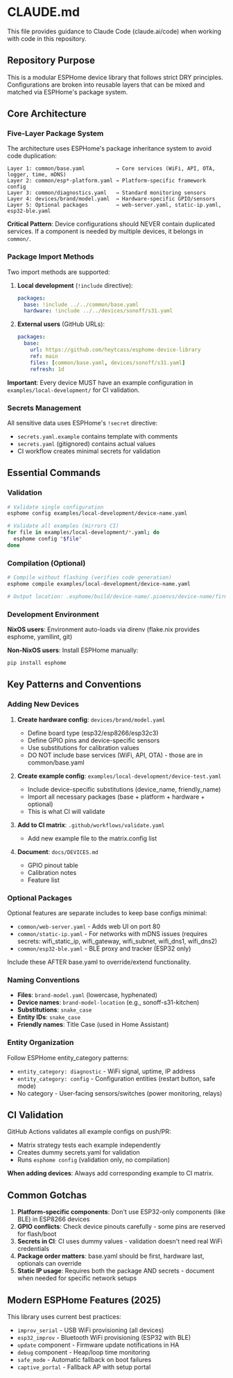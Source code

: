 # CLAUDE.md

This file provides guidance to Claude Code (claude.ai/code) when working with code in this repository.

## Repository Purpose

This is a modular ESPHome device library that follows strict DRY principles. Configurations are broken into reusable layers that can be mixed and matched via ESPHome's package system.

## Core Architecture

### Five-Layer Package System

The architecture uses ESPHome's package inheritance system to avoid code duplication:

```
Layer 1: common/base.yaml          → Core services (WiFi, API, OTA, logger, time, mDNS)
Layer 2: common/esp*-platform.yaml → Platform-specific framework config
Layer 3: common/diagnostics.yaml   → Standard monitoring sensors
Layer 4: devices/brand/model.yaml  → Hardware-specific GPIO/sensors
Layer 5: Optional packages         → web-server.yaml, static-ip.yaml, esp32-ble.yaml
```

**Critical Pattern**: Device configurations should NEVER contain duplicated services. If a component is needed by multiple devices, it belongs in `common/`.

### Package Import Methods

Two import methods are supported:

1. **Local development** (`!include` directive):
   ```yaml
   packages:
     base: !include ../../common/base.yaml
     hardware: !include ../../devices/sonoff/s31.yaml
   ```

2. **External users** (GitHub URLs):
   ```yaml
   packages:
     base:
       url: https://github.com/heytcass/esphome-device-library
       ref: main
       files: [common/base.yaml, devices/sonoff/s31.yaml]
       refresh: 1d
   ```

**Important**: Every device MUST have an example configuration in `examples/local-development/` for CI validation.

### Secrets Management

All sensitive data uses ESPHome's `!secret` directive:
- `secrets.yaml.example` contains template with comments
- `secrets.yaml` (gitignored) contains actual values
- CI workflow creates minimal secrets for validation

## Essential Commands

### Validation
```bash
# Validate single configuration
esphome config examples/local-development/device-name.yaml

# Validate all examples (mirrors CI)
for file in examples/local-development/*.yaml; do
  esphome config "$file"
done
```

### Compilation (Optional)
```bash
# Compile without flashing (verifies code generation)
esphome compile examples/local-development/device-name.yaml

# Output location: .esphome/build/device-name/.pioenvs/device-name/firmware.bin
```

### Development Environment

**NixOS users**: Environment auto-loads via direnv (flake.nix provides esphome, yamllint, git)

**Non-NixOS users**: Install ESPHome manually:
```bash
pip install esphome
```

## Key Patterns and Conventions

### Adding New Devices

1. **Create hardware config**: `devices/brand/model.yaml`
   - Define board type (esp32/esp8266/esp32c3)
   - Define GPIO pins and device-specific sensors
   - Use substitutions for calibration values
   - DO NOT include base services (WiFi, API, OTA) - those are in common/base.yaml

2. **Create example config**: `examples/local-development/device-test.yaml`
   - Include device-specific substitutions (device_name, friendly_name)
   - Import all necessary packages (base + platform + hardware + optional)
   - This is what CI will validate

3. **Add to CI matrix**: `.github/workflows/validate.yaml`
   - Add new example file to the matrix.config list

4. **Document**: `docs/DEVICES.md`
   - GPIO pinout table
   - Calibration notes
   - Feature list

### Optional Packages

Optional features are separate includes to keep base configs minimal:

- `common/web-server.yaml` - Adds web UI on port 80
- `common/static-ip.yaml` - For networks with mDNS issues (requires secrets: wifi_static_ip, wifi_gateway, wifi_subnet, wifi_dns1, wifi_dns2)
- `common/esp32-ble.yaml` - BLE proxy and tracker (ESP32 only)

Include these AFTER base.yaml to override/extend functionality.

### Naming Conventions

- **Files**: `brand-model.yaml` (lowercase, hyphenated)
- **Device names**: `brand-model-location` (e.g., sonoff-s31-kitchen)
- **Substitutions**: `snake_case`
- **Entity IDs**: `snake_case`
- **Friendly names**: Title Case (used in Home Assistant)

### Entity Organization

Follow ESPHome entity_category patterns:
- `entity_category: diagnostic` - WiFi signal, uptime, IP address
- `entity_category: config` - Configuration entities (restart button, safe mode)
- No category - User-facing sensors/switches (power monitoring, relays)

## CI Validation

GitHub Actions validates all example configs on push/PR:
- Matrix strategy tests each example independently
- Creates dummy secrets.yaml for validation
- Runs `esphome config` (validation only, no compilation)

**When adding devices**: Always add corresponding example to CI matrix.

## Common Gotchas

1. **Platform-specific components**: Don't use ESP32-only components (like BLE) in ESP8266 devices
2. **GPIO conflicts**: Check device pinouts carefully - some pins are reserved for flash/boot
3. **Secrets in CI**: CI uses dummy values - validation doesn't need real WiFi credentials
4. **Package order matters**: base.yaml should be first, hardware last, optionals can override
5. **Static IP usage**: Requires both the package AND secrets - document when needed for specific network setups

## Modern ESPHome Features (2025)

This library uses current best practices:
- `improv_serial` - USB WiFi provisioning (all devices)
- `esp32_improv` - Bluetooth WiFi provisioning (ESP32 with BLE)
- `update` component - Firmware update notifications in HA
- `debug` component - Heap/loop time monitoring
- `safe_mode` - Automatic fallback on boot failures
- `captive_portal` - Fallback AP with setup portal
